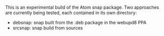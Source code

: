 This is an experimental build of the Atom snap package. Two approaches are
currently being tested, each contained in its own directory:

- debsnap: snap built from the .deb package in the webupd8 PPA
- srcsnap: snap build from sources
